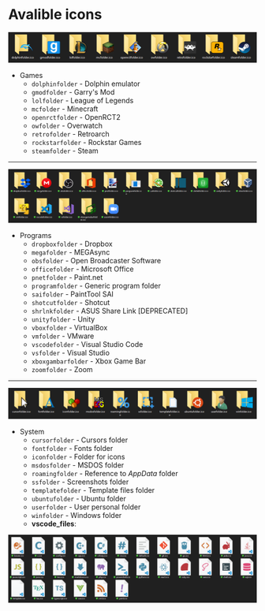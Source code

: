 # Avalible icons

![Preview image](./games/preview.png)

* Games
  * `dolphinfolder` - Dolphin emulator
  * `gmodfolder` - Garry's Mod
  * `lolfolder` - League of Legends
  * `mcfolder` - Minecraft
  * `openrctfolder` - OpenRCT2
  * `owfolder` - Overwatch
  * `retrofolder` - Retroarch
  * `rockstarfolder` - Rockstar Games
  * `steamfolder` - Steam

---

![Preview image](./programs/preview.png)

* Programs
  * `dropboxfolder` - Dropbox
  * `megafolder` - MEGAsync
  * `obsfolder` - Open Broadcaster Software
  * `officefolder` - Microsoft Office
  * `pnetfolder` - Paint<span>.net
  * `programfolder` - Generic program folder
  * `saifolder` - PaintTool SAI
  * `shotcutfolder` - Shotcut
  * `shrlnkfolder` - ASUS Share Link [DEPRECATED]
  * `unityfolder` - Unity
  * `vboxfolder` - VirtualBox
  * `vmfolder` - VMware
  * `vscodefolder` - Visual Studio Code
  * `vsfolder` - Visual Studio
  * `xboxgambarfolder` - Xbox Game Bar
  * `zoomfolder` - Zoom

---

![Preview image](./system/preview.png)

* System
  * `cursorfolder` - Cursors folder
  * `fontfolder` - Fonts folder
  * `iconfolder` - Folder for icons
  * `msdosfolder` - MSDOS folder
  * `roamingfolder` - Reference to _AppData_ folder
  * `ssfolder` - Screenshots folder
  * `templatefolder` - Template files folder
  * `ubuntufolder` - Ubuntu folder
  * `userfolder` - User personal folder
  * `winfolder` - Windows folder
  * **vscode_files**:

![Preview image](./system/vscode_files/preview.png)
